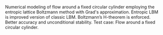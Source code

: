 Numerical modeling of flow around a fixed circular cylinder employing the entropic
lattice Boltzmann method with Grad's approximation.
Entropic LBM is improved version of classic LBM.
Boltzmann’s H-theorem is enforced.
Better accuracy and unconditional stability.
Test case: Flow around a fixed circular cylinder.
